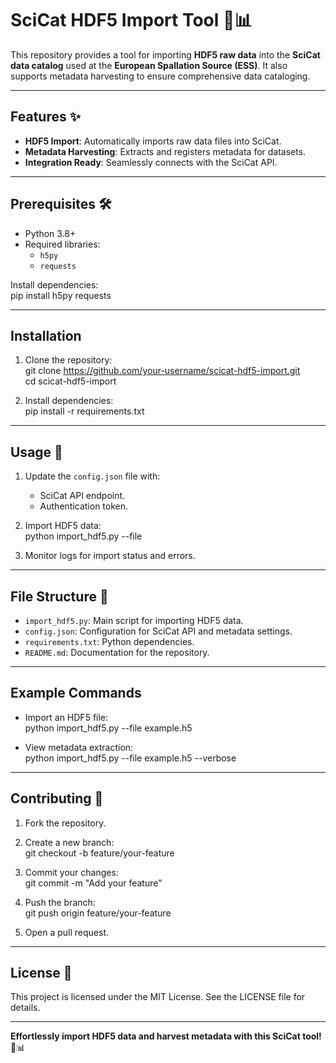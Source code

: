 # SciCat HDF5 Import Tool 🐍📊  

This repository provides a tool for importing **HDF5 raw data** into the **SciCat data catalog** used at the **European Spallation Source (ESS)**. It also supports metadata harvesting to ensure comprehensive data cataloging.

---

## Features ✨  

- **HDF5 Import**: Automatically imports raw data files into SciCat.  
- **Metadata Harvesting**: Extracts and registers metadata for datasets.  
- **Integration Ready**: Seamlessly connects with the SciCat API.  

---

## Prerequisites 🛠️  

- Python 3.8+  
- Required libraries:
  - `h5py`  
  - `requests`  

Install dependencies:  
pip install h5py requests  

---

## Installation  

1. Clone the repository:  
   git clone https://github.com/your-username/scicat-hdf5-import.git  
   cd scicat-hdf5-import  

2. Install dependencies:  
   pip install -r requirements.txt  

---

## Usage 🔧  

1. Update the `config.json` file with:  
   - SciCat API endpoint.  
   - Authentication token.  

2. Import HDF5 data:  
   python import_hdf5.py --file <path-to-hdf5-file>  

3. Monitor logs for import status and errors.  

---

## File Structure 📂  

- `import_hdf5.py`: Main script for importing HDF5 data.  
- `config.json`: Configuration for SciCat API and metadata settings.  
- `requirements.txt`: Python dependencies.  
- `README.md`: Documentation for the repository.  

---

## Example Commands  

- Import an HDF5 file:  
  python import_hdf5.py --file example.h5  

- View metadata extraction:  
  python import_hdf5.py --file example.h5 --verbose  

---

## Contributing 🤝  

1. Fork the repository.  
2. Create a new branch:  
   git checkout -b feature/your-feature  

3. Commit your changes:  
   git commit -m "Add your feature"  

4. Push the branch:  
   git push origin feature/your-feature  

5. Open a pull request.  

---

## License 📝  

This project is licensed under the MIT License. See the LICENSE file for details.  

---

**Effortlessly import HDF5 data and harvest metadata with this SciCat tool!** 🐍📊  
